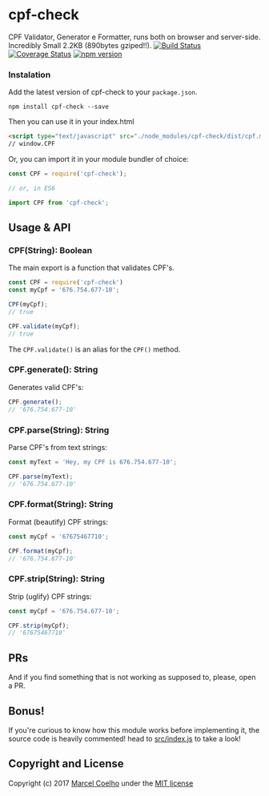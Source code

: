 # cpf-check
CPF Validator, Generator e Formatter, runs both on browser and server-side. Incredibly Small 2.2KB (890bytes gziped!!).
[![Build Status](https://travis-ci.org/flasd/cpf-check.svg?branch=master)](https://travis-ci.org/flasd/cpf-check) [![Coverage Status](https://coveralls.io/repos/github/flasd/cpf-check/badge.svg?branch=master)](https://coveralls.io/github/flasd/cpf-check?branch=master) [![npm version](https://badge.fury.io/js/cpf-check.svg)](https://www.npmjs.com/package/cpf-check)
### Instalation
Add the latest version of cpf-check to your `package.json`.
```
npm install cpf-check --save
```
Then you can use it in your index.html
```html
<script type="text/javascript" src="./node_modules/cpf-check/dist/cpf.min.js"></script>
// window.CPF
```
Or, you can import it in your module bundler of choice:
```javascript
const CPF = require('cpf-check');

// or, in ES6

import CPF from 'cpf-check';
```

## Usage & API
### CPF(String): Boolean
The main export is a function that validates CPF's.
```javascript
const CPF = require('cpf-check')
const myCpf = '676.754.677-10';

CPF(myCpf);
// true

CPF.validate(myCpf);
// true
```
The `CPF.validate()` is an alias for the `CPF()` method.

### CPF.generate(): String
Generates valid CPF's:
```javascript
CPF.generate();
// '676.754.677-10'
```

### CPF.parse(String): String
Parse CPF's from text strings:
```javascript
const myText = 'Hey, my CPF is 676.754.677-10';

CPF.parse(myText);
// '676.754.677-10'
```

### CPF.format(String): String
Format (beautify) CPF strings:
```javascript
const myCpf = '67675467710';

CPF.format(myCpf);
// '676.754.677-10'
```

### CPF.strip(String): String
Strip (uglify) CPF strings:
```javascript
const myCpf = '676.754.677-10';

CPF.strip(myCpf);
// '67675467710'
```

## PRs
And if you find something that is not working as supposed to, please, open a PR.
## Bonus!
If you're curious to know how this module works before implementing it, the source code is heavily commented! head to [src/index.js](https://github.com/flasd/cpf-check/blob/master/src/index.js) to take a look!
## Copyright and License

Copyright (c) 2017 [Marcel Coelho](https://github.com/flasd) under the [MIT license](https://github.com/flasd/cpf-check/blob/master/LICENSE.md)